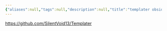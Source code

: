 ```yaml
---
{"aliases":null,"tags":null,"description":null,"title":"templater obsidian plugin, 맛탱이가 간 기본 템플릿 생성기 대체제","created":"2023-09-15T22:55:38","updated":"2024-03-12T14:39:45","dg-publish":true,"permalink":"/docs/templater obsidian plugin, 맛탱이가 간 기본 템플릿 생성기 대체제/","dgPassFrontmatter":true}
---
```


<https://github.com/SilentVoid13/Templater>
